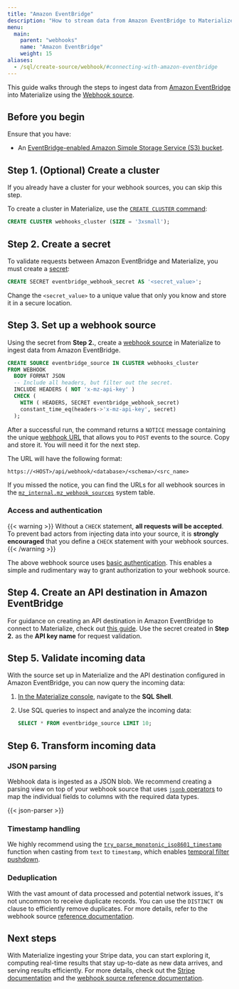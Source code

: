 ```yaml
---
title: "Amazon EventBridge"
description: "How to stream data from Amazon EventBridge to Materialize using webhooks"
menu:
  main:
    parent: "webhooks"
    name: "Amazon EventBridge"
    weight: 15
aliases:
  - /sql/create-source/webhook/#connecting-with-amazon-eventbridge
---
```


This guide walks through the steps to ingest data from [Amazon EventBridge](https://aws.amazon.com/eventbridge/)
into Materialize using the [Webhook source](/sql/create-source/wehbook/).

## Before you begin

Ensure that you have:

- An [EventBridge-enabled Amazon Simple Storage Service (S3) bucket](https://docs.aws.amazon.com/AmazonS3/latest/user-guide/Welcome.html).

## Step 1. (Optional) Create a cluster

If you already have a cluster for your webhook sources, you can skip this step.

To create a cluster in Materialize, use the [`CREATE CLUSTER` command](/sql/create-cluster):

```sql
CREATE CLUSTER webhooks_cluster (SIZE = '3xsmall');
```

## Step 2. Create a secret

To validate requests between Amazon EventBridge and Materialize, you must create
a [secret](/sql/create-secret/):

```sql
CREATE SECRET eventbridge_webhook_secret AS '<secret_value>';
```

Change the `<secret_value>` to a unique value that only you know and store it in
a secure location.

## Step 3. Set up a webhook source

Using the secret from **Step 2.**, create a [webhook source](/sql/create-source/webhook/)
in Materialize to ingest data from Amazon EventBridge.

```sql
CREATE SOURCE eventbridge_source IN CLUSTER webhooks_cluster
FROM WEBHOOK
  BODY FORMAT JSON
  -- Include all headers, but filter out the secret.
  INCLUDE HEADERS ( NOT 'x-mz-api-key' )
  CHECK (
    WITH ( HEADERS, SECRET eventbridge_webhook_secret)
    constant_time_eq(headers->'x-mz-api-key', secret)
  );
```

After a successful run, the command returns a `NOTICE` message containing the
unique [webhook URL](https://materialize.com/docs/sql/create-source/webhook/#webhook-url)
that allows you to `POST` events to the source. Copy and store it. You will need
it for the next step.

The URL will have the following format:

```
https://<HOST>/api/webhook/<database>/<schema>/<src_name>
```

If you missed the notice, you can find the URLs for all webhook sources in the
[`mz_internal.mz_webhook_sources`](https://materialize.com/docs/sql/system-catalog/mz_internal/#mz_webhook_sources)
system table.

### Access and authentication

{{< warning >}}
Without a `CHECK` statement, **all requests will be accepted**. To prevent bad
actors from injecting data into your source, it is **strongly encouraged** that
you define a `CHECK` statement with your webhook sources.
{{< /warning >}}

The above webhook source uses [basic authentication](https://developer.mozilla.org/en-US/docs/Web/HTTP/Authentication#basic_authentication_scheme).
This enables a simple and rudimentary way to grant authorization to your webhook source.

## Step 4. Create an API destination in Amazon EventBridge

[//]: # "TODO(morsapaes) This needs to be broken down into instructions, same as
the other guides."

For guidance on creating an API destination in Amazon EventBridge to connect to
Materialize, check out [this guide](https://docs.aws.amazon.com/eventbridge/latest/userguide/eb-tutorial-datadog.html).
Use the secret created in **Step 2.** as the **API key name** for request
validation.

## Step 5. Validate incoming data

With the source set up in Materialize and the API destination configured in
Amazon EventBridge, you can now query the incoming data:

1. [In the Materialize console](https://console.materialize.com/), navigate to
   the **SQL Shell**.

1. Use SQL queries to inspect and analyze the incoming data:

    ```sql
    SELECT * FROM eventbridge_source LIMIT 10;
    ```

## Step 6. Transform incoming data

### JSON parsing

Webhook data is ingested as a JSON blob. We recommend creating a parsing view on
top of your webhook source that uses [`jsonb` operators](https://materialize.com/docs/sql/types/jsonb/#operators)
to map the individual fields to columns with the required data types.

{{< json-parser >}}

### Timestamp handling

We highly recommend using the [`try_parse_monotonic_iso8601_timestamp`](/transform-data/patterns/temporal-filters/#temporal-filter-pushdown)
function when casting from `text` to `timestamp`, which enables [temporal filter
pushdown](https://materialize.com/docs/transform-data/patterns/temporal-filters/#temporal-filter-pushdown).

### Deduplication

With the vast amount of data processed and potential network issues, it's not
uncommon to receive duplicate records. You can use the `DISTINCT ON` clause to
efficiently remove duplicates. For more details, refer to the webhook source
[reference documentation](/sql/create-source/webhook/#handling-duplicated-and-partial-events).

## Next steps

With Materialize ingesting your Stripe data, you can start exploring it,
computing real-time results that stay up-to-date as new data arrives, and
serving results efficiently. For more details, check out the
[Stripe documentation](https://stripe.com/docs/webhooks) and the
[webhook source reference documentation](/sql/create-source/wehbook/).
